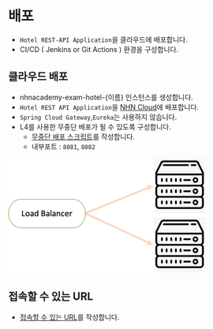 # 배포

* `Hotel REST-API Application`을 클라우드에 배포합니다.
* CI/CD ( Jenkins or Git Actions ) 환경을 구성합니다.

## 클라우드 배포

* nhnacademy-exam-hotel-{이름} 인스턴스를 생성합니다.
* `Hotel REST API Application`을  [NHN Cloud](https://www.nhncloud.com/kr)에 배포합니다.
* `Spring Cloud Gateway`,`Eureka`는 사용하지 않습니다.
* L4를 사용한 무중단 배포가 될 수 있도록 구성합니다.
  * [무중단 배포 스크립트](../../submit/6.md)를 작성합니다.
  * 내부포트 : `8081`, `8082`

![l4](./images/l4.png)

## 접속할 수 있는 URL
* [접속할 수 있는 URL](../../submit/6.md)를 작성합니다.

